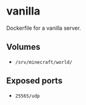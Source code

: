# vanilla

Dockerfile for a vanilla server.

## Volumes

* `/srv/minecraft/world/`

## Exposed ports

* `25565/udp`
